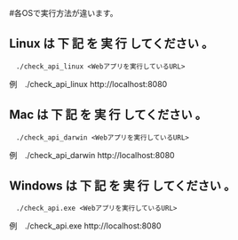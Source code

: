 #各OSで実行方法が違います。

## Linux は 下 記 を 実 行 してください 。
    　./check_api_linux <Webアプリを実行しているURL> 
  例　./check_api_linux http://localhost:8080
 
 
## Mac は 下 記 を 実 行 してください 。
    　./check_api_darwin <Webアプリを実行しているURL>
     
  例　./check_api_darwin http://localhost:8080
 
 
## Windows は 下 記 を 実 行 してください 。
    　./check_api.exe <Webアプリを実行しているURL>
  例　./check_api.exe http://localhost:8080
